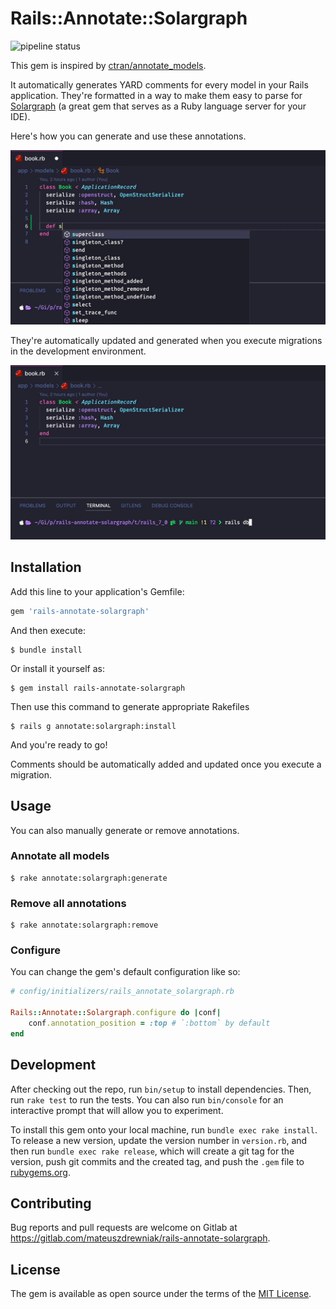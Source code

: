 # Rails::Annotate::Solargraph

![pipeline status](https://gitlab.com/mateuszdrewniak/rails-annotate-solargraph/badges/main/pipeline.svg)

This gem is inspired by [ctran/annotate_models](https://github.com/ctran/annotate_models).

It automatically generates YARD comments for every model
in your Rails application. They're formatted in a way to make them easy
to parse for [Solargraph](https://solargraph.org/) (a great gem that serves
as a Ruby language server for your IDE).

Here's how you can generate and use these annotations.

![Annotation Generation Gif](assets/annotation_generation_demo.gif)

They're automatically updated and generated when you execute migrations
in the development environment.

![Automatic Annotations Gif](assets/automatic_annotations_demo.gif)

## Installation

Add this line to your application's Gemfile:

```ruby
gem 'rails-annotate-solargraph'
```

And then execute:

    $ bundle install

Or install it yourself as:

    $ gem install rails-annotate-solargraph

Then use this command to generate appropriate Rakefiles

    $ rails g annotate:solargraph:install


And you're ready to go!

Comments should be automatically added and
updated once you execute a migration.

## Usage

You can also manually generate or remove annotations.

### Annotate all models

    $ rake annotate:solargraph:generate

### Remove all annotations

    $ rake annotate:solargraph:remove

### Configure

You can change the gem's default configuration like so:

```ruby
# config/initializers/rails_annotate_solargraph.rb

Rails::Annotate::Solargraph.configure do |conf|
    conf.annotation_position = :top # `:bottom` by default
end
```

## Development

After checking out the repo, run `bin/setup` to install dependencies. Then, run `rake test` to run the tests. You can also run `bin/console` for an interactive prompt that will allow you to experiment.

To install this gem onto your local machine, run `bundle exec rake install`. To release a new version, update the version number in `version.rb`, and then run `bundle exec rake release`, which will create a git tag for the version, push git commits and the created tag, and push the `.gem` file to [rubygems.org](https://rubygems.org).

## Contributing

Bug reports and pull requests are welcome on Gitlab at https://gitlab.com/mateuszdrewniak/rails-annotate-solargraph.

## License

The gem is available as open source under the terms of the [MIT License](https://opensource.org/licenses/MIT).
